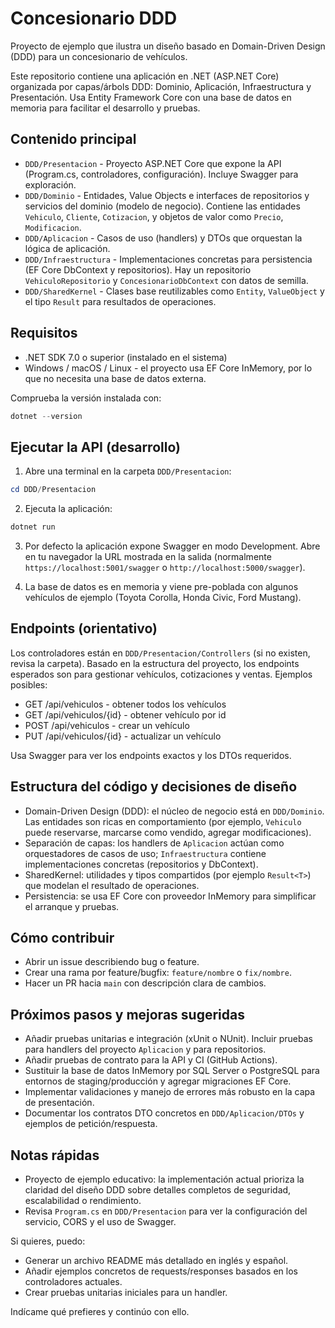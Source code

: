 # Concesionario DDD

Proyecto de ejemplo que ilustra un diseño basado en Domain-Driven Design (DDD) para un concesionario de vehículos.

Este repositorio contiene una aplicación en .NET (ASP.NET Core) organizada por capas/árbols DDD: Dominio, Aplicación, Infraestructura y Presentación. Usa Entity Framework Core con una base de datos en memoria para facilitar el desarrollo y pruebas.

## Contenido principal

- `DDD/Presentacion` - Proyecto ASP.NET Core que expone la API (Program.cs, controladores, configuración). Incluye Swagger para exploración.
- `DDD/Dominio` - Entidades, Value Objects e interfaces de repositorios y servicios del dominio (modelo de negocio). Contiene las entidades `Vehiculo`, `Cliente`, `Cotizacion`, y objetos de valor como `Precio`, `Modificacion`.
- `DDD/Aplicacion` - Casos de uso (handlers) y DTOs que orquestan la lógica de aplicación.
- `DDD/Infraestructura` - Implementaciones concretas para persistencia (EF Core DbContext y repositorios). Hay un repositorio `VehiculoRepositorio` y `ConcesionarioDbContext` con datos de semilla.
- `DDD/SharedKernel` - Clases base reutilizables como `Entity`, `ValueObject` y el tipo `Result` para resultados de operaciones.

## Requisitos

- .NET SDK 7.0 o superior (instalado en el sistema)
- Windows / macOS / Linux - el proyecto usa EF Core InMemory, por lo que no necesita una base de datos externa.

Comprueba la versión instalada con:

```powershell
dotnet --version
```

## Ejecutar la API (desarrollo)

1. Abre una terminal en la carpeta `DDD/Presentacion`:

```powershell
cd DDD/Presentacion
```

2. Ejecuta la aplicación:

```powershell
dotnet run
```

3. Por defecto la aplicación expone Swagger en modo Development. Abre en tu navegador la URL mostrada en la salida (normalmente `https://localhost:5001/swagger` o `http://localhost:5000/swagger`).

4. La base de datos es en memoria y viene pre-poblada con algunos vehículos de ejemplo (Toyota Corolla, Honda Civic, Ford Mustang).

## Endpoints (orientativo)

Los controladores están en `DDD/Presentacion/Controllers` (si no existen, revisa la carpeta). Basado en la estructura del proyecto, los endpoints esperados son para gestionar vehículos, cotizaciones y ventas. Ejemplos posibles:

- GET /api/vehiculos - obtener todos los vehículos
- GET /api/vehiculos/{id} - obtener vehículo por id
- POST /api/vehiculos - crear un vehículo
- PUT /api/vehiculos/{id} - actualizar un vehículo

Usa Swagger para ver los endpoints exactos y los DTOs requeridos.

## Estructura del código y decisiones de diseño

- Domain-Driven Design (DDD): el núcleo de negocio está en `DDD/Dominio`. Las entidades son ricas en comportamiento (por ejemplo, `Vehiculo` puede reservarse, marcarse como vendido, agregar modificaciones).
- Separación de capas: los handlers de `Aplicacion` actúan como orquestadores de casos de uso; `Infraestructura` contiene implementaciones concretas (repositorios y DbContext).
- SharedKernel: utilidades y tipos compartidos (por ejemplo `Result<T>`) que modelan el resultado de operaciones.
- Persistencia: se usa EF Core con proveedor InMemory para simplificar el arranque y pruebas.

## Cómo contribuir

- Abrir un issue describiendo bug o feature.
- Crear una rama por feature/bugfix: `feature/nombre` o `fix/nombre`.
- Hacer un PR hacia `main` con descripción clara de cambios.

## Próximos pasos y mejoras sugeridas

- Añadir pruebas unitarias e integración (xUnit o NUnit). Incluir pruebas para handlers del proyecto `Aplicacion` y para repositorios.
- Añadir pruebas de contrato para la API y CI (GitHub Actions).
- Sustituir la base de datos InMemory por SQL Server o PostgreSQL para entornos de staging/producción y agregar migraciones EF Core.
- Implementar validaciones y manejo de errores más robusto en la capa de presentación.
- Documentar los contratos DTO concretos en `DDD/Aplicacion/DTOs` y ejemplos de petición/respuesta.

## Notas rápidas

- Proyecto de ejemplo educativo: la implementación actual prioriza la claridad del diseño DDD sobre detalles completos de seguridad, escalabilidad o rendimiento.
- Revisa `Program.cs` en `DDD/Presentacion` para ver la configuración del servicio, CORS y el uso de Swagger.

Si quieres, puedo:

- Generar un archivo README más detallado en inglés y español.
- Añadir ejemplos concretos de requests/responses basados en los controladores actuales.
- Crear pruebas unitarias iniciales para un handler.

Indícame qué prefieres y continúo con ello.
